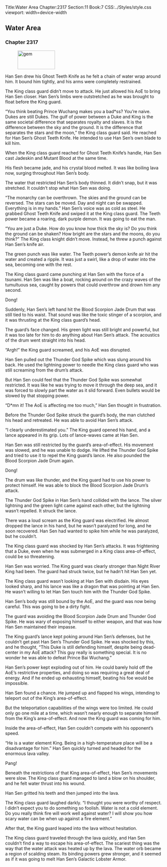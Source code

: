 Title:Water Area 
Chapter:2317 
Section:11 
Book:7 
CSS:../Styles/style.css 
viewport: width=device-width
  
## Water Area
### Chapter 2317
  
<figure>
	<img src="../Images/gem.gif" alt="gem" id="gem" width="120" height="60" />
</figure>
  

  
Han Sen drew his Ghost Teeth Knife as he felt a chain of water wrap around him. It bound him tightly, and his arms were completely restrained.

The King class guard didn’t move to attack. He just allowed his AoE to bring Han Sen closer. Han Sen’s limbs were outstretched as he was brought to float before the King guard.

“You think beating Prince Wuchang makes you a bad*ss? You’re naive. Dukes are still Dukes. The gulf of power between a Duke and King is the same societal difference that separates royalty and slaves. It is the difference between the sky and the ground. It is the difference that separates the stars and the moon,” the King class guard said. He reached for Han Sen’s Ghost Teeth Knife. He intended to use Han Sen’s own blade to kill him.

When the King class guard reached for Ghost Teeth Knife’s handle, Han Sen cast Jadeskin and Mutant Blood at the same time.

His flesh became jade, and his crystal blood melted. It was like boiling lava now, surging throughout Han Sen’s body.

The water that restricted Han Sen’s body thinned. It didn’t snap, but it was stretched. It couldn’t stop what Han Sen was doing.

“The monarchy can be overthrown. The skies and the ground can be reversed. The stars can be moved. Day and night can be swapped. Everything is in my hands.” Han Sen’s voice was as cold as steel. He grabbed Ghost Teeth Knife and swiped it at the King class guard. The Teeth power became a roaring, dark purple demon. It was going to eat the man.

“You are just a Duke. How do you know how thick the sky is? Do you think the ground can be shaken? How bright are the stars and the moons, do you think?” The King class knight didn’t move. Instead, he threw a punch against Han Sen’s knife air.

The green punch was like water. The Teeth power’s demon knife air hit the water and created a ripple. It was just a swirl, like a drop of water into the sea, becoming one with the rest.

The King class guard came punching at Han Sen with the force of a tsunami. Han Sen was like a boat, rocking around on the crazy waves of the tumultuous sea, caught by powers that could overthrow and drown him any second.

Dong!

Suddenly, Han Sen’s left hand hit the Blood Scorpion Jade Drum that was still tied to his waist. That sound was like the toxic stinger of a scorpion, and it was thrusting at the King class guard’s head.

The guard’s face changed. His green light was still bright and powerful, but it was too late for him to do anything about Han Sen’s attack. The acoustics of the drum went straight into his head.

“Argh!” the King guard screamed, and his AoE was disrupted.

Han Sen pulled out the Thunder God Spike which was slung around his back. He used the lightning power to needle the King class guard who was still screaming from the drum’s attack.

But Han Sen could feel that the Thunder God Spike was somewhat restricted. It was like he was trying to move it through the deep sea, and it was forced to slowly part the water as it slid forward. Even bullets would be slowed by that stopping power.

“D*mn it! The AoE is affecting me too much,” Han Sen thought in frustration.

Before the Thunder God Spike struck the guard’s body, the man clutched his head and retreated. He was able to avoid Han Sen’s attack.

“I clearly underestimated you.” The King guard opened his hand, and a lance appeared in its grip. Lots of lance-waves came at Han Sen.

Han Sen was still restricted by the guard’s area-of-effect. His movement was slowed, and he was unable to dodge. He lifted the Thunder God Spike and tried to use it to repel the King guard’s lance. He also pounded the Blood Scorpion Jade Drum again.

Dong!

The drum was like thunder, and the King guard had to use his power to protect himself. He was able to block the Blood Scorpion Jade Drum’s attack.

The Thunder God Spike in Han Sen’s hand collided with the lance. The silver lightning and the green light came against each other, but the lightning wasn’t repelled. It struck the lance.

There was a loud scream as the King guard was electrified. He almost dropped the lance in his hand, but he wasn’t paralyzed for long, and he soon recovered. Han Sen had wanted to spike him while he was paralyzed, but he couldn’t.

The King class guard was shocked by Han Sen’s attacks. It was frightening that a Duke, even when he was submerged in a King class area-of-effect, could be so threatening.

Han Sen was worried. The King guard was clearly stronger than Night River King had been. The guard had struck twice, but he hadn’t hit Han Sen yet.

The King class guard wasn’t looking at Han Sen with disdain. His eyes looked sharp, and his lance was like a dragon that was pointing at Han Sen. He wasn’t willing to let Han Sen touch him with the Thunder God Spike.

Han Sen’s body was still bound by the AoE, and the guard was now being careful. This was going to be a dirty fight.

The guard was avoiding the Blood Scorpion Jade Drum and Thunder God Spike. He was wary of exposing himself to either weapon, and that was how Han Sen maintained their impasse.

The King guard’s lance kept poking around Han Sen’s defenses, but he couldn’t get past Han Sen’s Thunder God Spike. He was shocked by this, and he thought, “This Duke is still defending himself, despite being dead-center in my AoE attack? This guy really is something special. It is no wonder he was able to defeat Prince Bai Wuchang.”

Han Sen’s power kept exploding out of him. He could barely hold off the AoE’s restrictive properties, and doing so was requiring a great deal of energy. And if he ended up exhausting himself, beating his foe would be impossible.

Han Sen found a chance. He jumped up and flapped his wings, intending to teleport out of the King’s area-of-effect.

But the teleportation capabilities of the wings were too limited. He could only go one mile at a time, which wasn’t nearly enough to separate himself from the King’s area-of-effect. And now the King guard was coming for him.

Inside the area-of-effect, Han Sen couldn’t compete with his opponent’s speed.

“He is a water element King. Being in a high-temperature place will be a disadvantage for him.” Han Sen quickly turned and headed for the enormous lava valley.

Pang!

Beneath the restrictions of that King area-of-effect, Han Sen’s movements were slow. The King class guard managed to land a blow on his shoulder, and he felt water thrust into his wound.

Han Sen gritted his teeth and then jumped into the lava.

The King class guard laughed darkly. “I thought you were worthy of respect. I didn’t expect you to do something so foolish. Water is not a cold element. Do you really think fire will work well against water? I will show you how scary water can be when up against a fire element.”

After that, the King guard leaped into the lava without hesitation.

The King class guard traveled through the lava quickly, and Han Sen couldn’t find a way to escape his area-of-effect. The scariest thing was the way that the water attack was heated up by the lava. The water orb became a region of scalding steam. Its binding powers grew stronger, and it seemed as if it was going to melt Han Sen’s Galactic Lobster Armor.